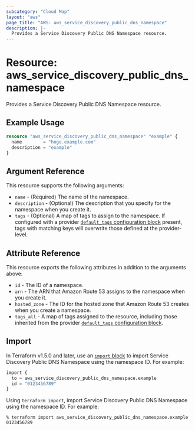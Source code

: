 ```yaml
---
subcategory: "Cloud Map"
layout: "aws"
page_title: "AWS: aws_service_discovery_public_dns_namespace"
description: |-
  Provides a Service Discovery Public DNS Namespace resource.
---
```


# Resource: aws_service_discovery_public_dns_namespace

Provides a Service Discovery Public DNS Namespace resource.

## Example Usage

```terraform
resource "aws_service_discovery_public_dns_namespace" "example" {
  name        = "hoge.example.com"
  description = "example"
}
```

## Argument Reference

This resource supports the following arguments:

* `name` - (Required) The name of the namespace.
* `description` - (Optional) The description that you specify for the namespace when you create it.
* `tags` - (Optional) A map of tags to assign to the namespace. If configured with a provider [`default_tags` configuration block](https://registry.terraform.io/providers/hashicorp/aws/latest/docs#default_tags-configuration-block) present, tags with matching keys will overwrite those defined at the provider-level.

## Attribute Reference

This resource exports the following attributes in addition to the arguments above:

* `id` - The ID of a namespace.
* `arn` - The ARN that Amazon Route 53 assigns to the namespace when you create it.
* `hosted_zone` - The ID for the hosted zone that Amazon Route 53 creates when you create a namespace.
* `tags_all` - A map of tags assigned to the resource, including those inherited from the provider [`default_tags` configuration block](https://registry.terraform.io/providers/hashicorp/aws/latest/docs#default_tags-configuration-block).

## Import

In Terraform v1.5.0 and later, use an [`import` block](https://developer.hashicorp.com/terraform/language/import) to import Service Discovery Public DNS Namespace using the namespace ID. For example:

```terraform
import {
  to = aws_service_discovery_public_dns_namespace.example
  id = "0123456789"
}
```

Using `terraform import`, import Service Discovery Public DNS Namespace using the namespace ID. For example:

```console
% terraform import aws_service_discovery_public_dns_namespace.example 0123456789
```

